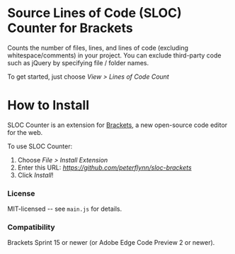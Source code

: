 Source Lines of Code (SLOC) Counter for Brackets
================================================
Counts the number of files, lines, and lines of code (excluding whitespace/comments) in your project. You can exclude third-party code such as jQuery by specifying file / folder names.

To get started, just choose _View > Lines of Code Count_

How to Install
==============
SLOC Counter is an extension for [Brackets](https://github.com/adobe/brackets/), a new open-source code editor for the web.

To use SLOC Counter:

1. Choose _File > Install Extension_
2. Enter this URL: _https://github.com/peterflynn/sloc-brackets_
3. Click _Install_!


### License
MIT-licensed -- see `main.js` for details.

### Compatibility
Brackets Sprint 15 or newer (or Adobe Edge Code Preview 2 or newer).